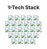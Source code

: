 </div>


<h3 align="center">✨Tech Stack </h3>

<p align="center">
  
  <img src="https://img.shields.io/badge/Python-3776AB?style=flat&logo=Python&logoColor=white"/>
  <img src="https://img.shields.io/badge/C-A8B9CC?style=flat&logo=C&logoColor=white"/></a> 
  <img src="https://img.shields.io/badge/Java-3B5C87?style=flat&logo=JAVA&logoColor=white"/></a> 
  <img src="https://img.shields.io/badge/PyTorch-EE4C2C?style=flat&logo=PyTorch&logoColor=white"/></a> 
  <img src="https://img.shields.io/badge/PyTorch Lightning-792EE5?style=flat&logo=lightning&logoColor=white"/></a>
  <br>
  <img src="https://img.shields.io/badge/TensorFlow-FF6F00?style=flat&logo=TensorFlow&logoColor=white"/></a>
  <img src="https://img.shields.io/badge/Anaconda-44A833?style=flat&logo=Anaconda&logoColor=white"/></a>
  <img src="https://img.shields.io/badge/Tableau-E97627?style=flat&logo=Tableau&logoColor=white"/></a>
  <img src="https://img.shields.io/badge/R-276DC3?style=flat&logo=R&logoColor=white"/></a>
  <img src="https://img.shields.io/badge/SPSS-DD0700?style=flat&logo=&logoColor=white"/></a>
  <img src="https://img.shields.io/badge/SAS-1981D1?style=flat&logo=&logoColor=white"/></a>
  <br>         
  <img src="https://img.shields.io/badge/HTML-E34F26?style=flat&logo=HTML5&logoColor=white"/></a>
  <img src="https://img.shields.io/badge/CSS-1572B6?style=flat&logo=CSS3&logoColor=white"/></a>
  <img src="https://img.shields.io/badge/MySQL-4479A1?style=flat&logo=mysql&logoColor=white"/></a>
  <img src="https://img.shields.io/badge/MariaDB-003545?style=flat&logo=mariadb&logoColor=white"/></a>
  <img src="https://img.shields.io/badge/GitHub-181717?style=flat&logo=github&logoColor=white"/></a>
  <img src="https://img.shields.io/badge/Git-F05032?style=flat&logo=git&logoColor=white"/></a>
  <br>
  <img src="https://img.shields.io/badge/Slack-4A154B?style=flat&logo=slack&logoColor=white"/></a>
  <img src="https://img.shields.io/badge/WandB-FFBE00?style=flat&logo=weightsandbiases&logoColor=white"/></a>
  <img src="https://img.shields.io/badge/FastAPI-009688?style=flat&logo=fastapi&logoColor=white"/></a>
  <img src="https://img.shields.io/badge/Streamlit-FF4B4B?style=flat&logo=streamlit&logoColor=white"/></a> 
  <img src="https://img.shields.io/badge/sqlalchemy-D71F00?style=flat&logo=sqlalchemy&logoColor=white"/></a> 
  <br>
  <img src="https://img.shields.io/badge/Pydantic-E92063?style=flat&logo=pydantic&logoColor=white"/></a>
  <img src="https://img.shields.io/badge/Docker-2496ED?style=flat&logo=docker&logoColor=white"/></a>
  <img src="https://img.shields.io/badge/Linux-FCC624?style=flat&logo=linux&logoColor=white"/></a> 
  <img src="https://img.shields.io/badge/Pytest-0A9EDC?style=flat&logo=pytest&logoColor=white"/></a> 
</p>
